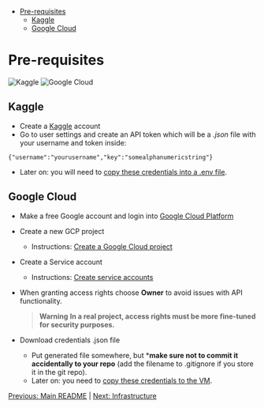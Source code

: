 <!-- vscode-markdown-toc -->
- [Pre-requisites](#pre-requisites)
	- [Kaggle](#kaggle)
	- [Google Cloud](#google-cloud)

<!-- vscode-markdown-toc-config
	numbering=false
	autoSave=true
	/vscode-markdown-toc-config -->
<!-- /vscode-markdown-toc -->

# Pre-requisites
![Kaggle](https://img.shields.io/badge/Kaggle-035a7d?style=for-the-badge&logo=kaggle&logoColor=white) ![Google Cloud](https://img.shields.io/badge/GoogleCloud-%234285F4.svg?style=for-the-badge&logo=google-cloud&logoColor=white)


## <a name='Kaggle'></a>Kaggle
- Create a [Kaggle](https://www.kaggle.com/) account
- Go to user settings and create an API token which will be a *.json* file with your username and token inside:
```
{"username":"yourusername","key":"somealphanumericstring"}
```
- Later on: you will need to [copy these credentials into a .env file](./infrastructure/README.md/#env-file).

## <a name='GoogleCloud'></a>Google Cloud
- Make a free Google account and login into [Google Cloud Platform](https://console.cloud.google.com)
- Create a new GCP project
	- Instructions: [Create a Google Cloud project](https://developers.google.com/workspace/guides/create-project)
- Create a Service account
	- Instructions: [Create service accounts](https://cloud.google.com/iam/docs/service-accounts-create)
- When granting access rights choose **Owner** to avoid issues with API functionality.
  > **Warning**
  > **In a real project, access rights must be more fine-tuned for security purposes.**

- Download credentials .json file
	- Put generated file somewhere, but ***make sure not to commit it accidentally to your repo** (add the filename to .gitignore if you store it in the git repo).
	- Later on: you need to [copy these credentials to the VM](./infrastructure/README.md#move-credentials-to-the-vm).


[Previous: Main README](./README.md) | [Next: Infrastructure](./infrastructure/README.md)
